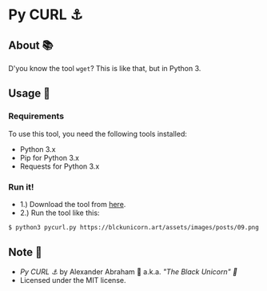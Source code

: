 # Py CURL :anchor:

## About :books:

D'you know the tool `wget`? This is like that, but in Python 3.

## Usage :hammer:

### Requirements

To use this tool, you need the following tools installed:

- Python 3.x
- Pip for Python 3.x
- Requests for Python 3.x

### Run it!

- 1.) Download the tool from [here](https://raw.githubusercontent.com/iamtheblackunicorn/PyCurl/main/src/pycurl.py).
- 2.) Run the tool like this:

```bash
$ python3 pycurl.py https://blckunicorn.art/assets/images/posts/09.png
```

## Note :scroll:

- *Py CURL :anchor:* by Alexander Abraham :black_heart: a.k.a. *"The Black Unicorn" :unicorn:*
- Licensed under the MIT license.
